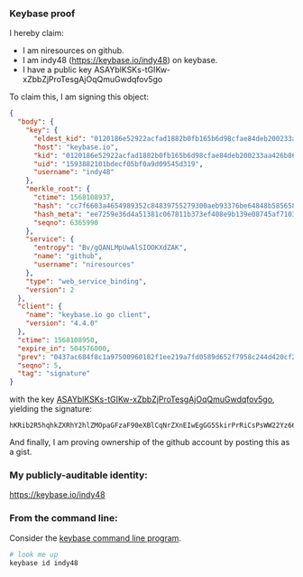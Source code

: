 ### Keybase proof

I hereby claim:

  * I am niresources on github.
  * I am indy48 (https://keybase.io/indy48) on keybase.
  * I have a public key ASAYblKSKs-tGIKw-xZbbZjProTesgAjOqQmuGwdqfov5go

To claim this, I am signing this object:

```json
{
  "body": {
    "key": {
      "eldest_kid": "0120186e52922acfad1882b0fb165b6d98cfae84deb200233aa426b86c1da9fa2fe60a",
      "host": "keybase.io",
      "kid": "0120186e52922acfad1882b0fb165b6d98cfae84deb200233aa426b86c1da9fa2fe60a",
      "uid": "1593882101bdecf05bf0a9d09545d319",
      "username": "indy48"
    },
    "merkle_root": {
      "ctime": 1568108937,
      "hash": "cc7f6603a4654989352c84839755279300aeb93376be64848b5856583bf39a4822edd8c953a3309c3c55a40f5f2a1a93f8bdc512212f262e1373e7fa79c40b81",
      "hash_meta": "ee7259e36d4a51381c067811b373ef408e9b139e08745af7103a387ebd73d23b",
      "seqno": 6365990
    },
    "service": {
      "entropy": "Bv/gQANLMpUwAlSIOOKXdZAK",
      "name": "github",
      "username": "niresources"
    },
    "type": "web_service_binding",
    "version": 2
  },
  "client": {
    "name": "keybase.io go client",
    "version": "4.4.0"
  },
  "ctime": 1568108950,
  "expire_in": 504576000,
  "prev": "0437ac684f8c1a97500960182f1ee219a7fd0589d652f7958c244d420cf29cc7",
  "seqno": 5,
  "tag": "signature"
}
```

with the key [ASAYblKSKs-tGIKw-xZbbZjProTesgAjOqQmuGwdqfov5go](https://keybase.io/indy48), yielding the signature:

```
hKRib2R5hqhkZXRhY2hlZMOpaGFzaF90eXBlCqNrZXnEIwEgGG5SkirPrRiCsPsWW22Yz66E3rIAIzqkJrhsHan6L+YKp3BheWxvYWTESpcCBcQgBDesaE+MGpdQCWAYLx7iGaf9BYnWUveVjCRNQgzynMfEIHf8jj6TvZoQvjsEiJ0Z7he55ZULnLdsbcwvwKbQr1ACAgHCo3NpZ8RAM/A0WPwXDJuTde64HPYKQUW6lqbGThwYEXj2sBfGHmNFUy07EuT6mL0qHSHlLTIyLfDVzRjAtDq1eERZKrZwA6hzaWdfdHlwZSCkaGFzaIKkdHlwZQildmFsdWXEIHY5T8uyG1oh3q7bMg7P9R1tGcmvwBnz7zLgtlTroGTwo3RhZ80CAqd2ZXJzaW9uAQ==

```

And finally, I am proving ownership of the github account by posting this as a gist.

### My publicly-auditable identity:

https://keybase.io/indy48

### From the command line:

Consider the [keybase command line program](https://keybase.io/download).

```bash
# look me up
keybase id indy48
```
